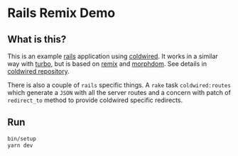 # Rails Remix Demo

## What is this?

This is an example [rails](https://github.com/rails/rails) application using [coldwired](https://github.com/tchak/coldwired). It works in a similar way with [turbo](https://turbo.hotwired.dev/handbook/drive), but is based on [remix](https://www.npmjs.com/package/@remix-run/router) and [morphdom](https://github.com/patrick-steele-idem/morphdom). See details in [coldwired repository](https://github.com/tchak/coldwired#usage).

There is also a couple of `rails` specific things. A `rake` task `coldwired:routes` which generate a `JSON` with all the server routes and a concern with patch of `redirect_to` method to provide coldwired specific redirects.

## Run

```bash
bin/setup
yarn dev
```
